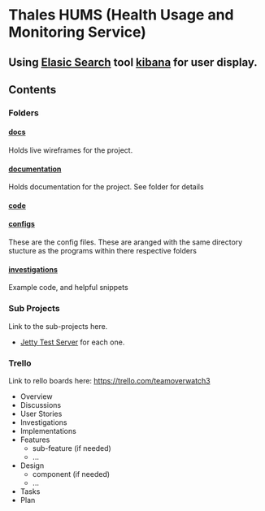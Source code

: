 # Thales HUMS (Health Usage and Monitoring Service)

## Using [Elasic Search](https://www.elastic.co/products/elasticsearch) tool [kibana](https://www.elastic.co/products/kibana) for user display.

## Contents

###  Folders

#### [docs](https://cmdt.github.io/LiveProjectsTemplate/TheProjects/docs/)

Holds live wireframes for the project. 

#### [documentation](./documentation/readme.md)

Holds documentation for the project. See folder for details

#### [code](./code/readme.md)



#### [configs](./configs/readme.md)

These are the config files. These are aranged with the same directory stucture as the programs within there respective folders 

#### [investigations](./investigations/readme.md)

Example code, and helpful snippets

### Sub Projects

Link to the sub-projects here. 
* [Jetty Test Server](https://github.com/TeamOverwatchmmu/JettyTestProject) for each one.

### Trello

Link to rello boards here: https://trello.com/teamoverwatch3

* Overview
* Discussions
* User Stories
* Investigations
* Implementations
* Features
  * sub-feature (if needed)
  * ...
* Design
  * component (if needed)
  * ...
* Tasks
* Plan

